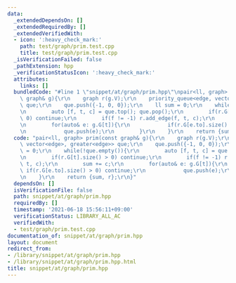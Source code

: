```yaml
---
data:
  _extendedDependsOn: []
  _extendedRequiredBy: []
  _extendedVerifiedWith:
  - icon: ':heavy_check_mark:'
    path: test/graph/prim.test.cpp
    title: test/graph/prim.test.cpp
  _isVerificationFailed: false
  _pathExtension: hpp
  _verificationStatusIcon: ':heavy_check_mark:'
  attributes:
    links: []
  bundledCode: "#line 1 \"snippet/at/graph/prim.hpp\"\npair<ll, graph> prim(const\
    \ graph& g){\r\n    graph r(g.V);\r\n    priority_queue<edge, vector<edge>, greater<edge>>\
    \ que;\r\n    que.push({-1, 0, 0});\r\n    ll sum = 0;\r\n    while(!que.empty()){\r\
    \n        auto [f, t, c] = que.top(); que.pop();\r\n        if(r.G[t].size() >\
    \ 0) continue;\r\n        if(f != -1) r.add_edge(f, t, c);\r\n        sum += c;\r\
    \n        for(auto& e: g.G[t]){\r\n            if(r.G[e.to].size() > 0) continue;\r\
    \n            que.push(e);\r\n        }\r\n    }\r\n    return {sum, r};\r\n}\n"
  code: "pair<ll, graph> prim(const graph& g){\r\n    graph r(g.V);\r\n    priority_queue<edge,\
    \ vector<edge>, greater<edge>> que;\r\n    que.push({-1, 0, 0});\r\n    ll sum\
    \ = 0;\r\n    while(!que.empty()){\r\n        auto [f, t, c] = que.top(); que.pop();\r\
    \n        if(r.G[t].size() > 0) continue;\r\n        if(f != -1) r.add_edge(f,\
    \ t, c);\r\n        sum += c;\r\n        for(auto& e: g.G[t]){\r\n           \
    \ if(r.G[e.to].size() > 0) continue;\r\n            que.push(e);\r\n        }\r\
    \n    }\r\n    return {sum, r};\r\n}"
  dependsOn: []
  isVerificationFile: false
  path: snippet/at/graph/prim.hpp
  requiredBy: []
  timestamp: '2021-06-18 15:56:11+09:00'
  verificationStatus: LIBRARY_ALL_AC
  verifiedWith:
  - test/graph/prim.test.cpp
documentation_of: snippet/at/graph/prim.hpp
layout: document
redirect_from:
- /library/snippet/at/graph/prim.hpp
- /library/snippet/at/graph/prim.hpp.html
title: snippet/at/graph/prim.hpp
---
```

